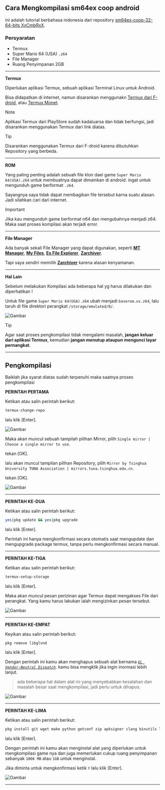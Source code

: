 ## Cara Mengkompilasi sm64ex coop android

ini adalah tutorial berbahasa indonesia dari repository [sm64ex-coop-32-64-bits XxCmbRxX](https://github.com/XxCmbRxX/sm64ex-coop-32-64-Bits).

### Persyaratan

* Termux
* Super Mario 64 (USA) `.z64`
* File Manager
* Ruang Penyimpanan 2GB
__________________________________________________

**Termux**

Diperlukan aplikasi Termux, sebuah aplikasi Terminal Linux untuk Android.

Bisa didapatkan di internet, namun disarankan menggunakn [Termux dari F-droid](https://f-droid.org/repo/com.termux_118.apk), atau [Termux Monet](https://github.com/HardcodedCat/termux-monet/releases/latest).

> [!NOTE]
> Aplikasi Termux dari PlayStore sudah kadaluarsa dan tidak berfungsi, jadi disarankan menggunakan Termux dari link diatas.

>[!TIP]
> Disarankan menggunakan Termux dari F-droid karena dibutuhkan Repository yang berbeda.
__________________________________________________

**ROM**

Yang paling penting adalah sebuah file klon daei game `Super Mario 64(USA).z64` untuk membuatnya dapat dimainkan di android. ingat untuk mengunduh game berformat `.z64`.

Sayangnya saya tidak dapat membagikan file tersebut karna suatu alasan. Jadi silahkan cari dari internet.

>[!important]
> Jika kau mengunduh game berformat n64 dan mengubahnya menjadi z64. Maka saat proses kompilasi akan terjadi error.
__________________________________________________

**File Manager**

Ada banyak sekali File Manager yang dapat digunakan, seperti [**MT Manager**](https://d-11.winudf.com/b/APK/YmluLm10LnBsdXNfMjQwMzA2NjNfNjFhNGM0NWI?_fn=TVQgTWFuYWdlcl8yLjE1LjBfQXBrcHVyZS5hcGs&_p=YmluLm10LnBsdXM%3D&download_id=otr_1868209534382651&is_hot=true&k=d185795f3a53b5bb03a6d18c7120d7ad660b1857), [**My Files**](https://play.google.com/store/apps/details?id=com.myfiles.filefolder.filemanager), [**Es File Explorer**](https://dw.uptodown.com/dwn/FfozR53P70_m9L4wu2-vW6stssHC6mph3bIPvMoUav-jJ4btU7ZwB-PlXwZeSiYCJB70pcKdAUg403Nh5cWCj5pOh9-UIc5V9_t2_LrmT56RccKWpNR0s5mm-IGCnHgW/NtNwqW-9qh0zueEKw9jQSZoVSI9QhpMC0U88XwgVxA0h8V8cdPJAbeDgRpZnKNdpqG9qdE-CBsvcnCsVFllNIWOOd-_DhM7CNRaVDKYJS7K-EfuTVimV-d0PnSoikI5_/H880-v7XrEC_MPiJ6a9tlul-6cL5NPtwqMgT9XGcwLCfNDWiZnZvP355YWL7swFtXOxZnIlmKPqE4y2APHUfnDGLv1b4fQgepFGHD0rO4pE=/), [**Zarchiver**](https://play.google.com/store/apps/details?id=ru.zdevs.zarchiver).

Tapi saya sendiri memilih [**Zarchiver**](https://play.google.com/store/apps/details?id=ru.zdevs.zarchiver) karena alasan kenyamanan.
__________________________________________________

**Hal Lain**

Sebelum melakukan Kompilasi ada beberapa hal yg harus dilakukan dan diperhatikan !

Untuk file game `Super Mario 64(USA).z64` ubah menjadi `baserom.us.z64`, lalu taruh di file direktori perangkat `/storage/emulated/0/`.

![Gambar](https://i.imgur.com/AXjMMBB.png)

>[!TIP]
> Agar saat proses pengkompilasi tidak mengalami masalah, **jangan keluar dari aplikasi Termux**, kemudian **jangan menutup ataupun mengunci layar pernangkat**.
__________________________________________________

## Pengkompilasi
 
Baiklah jika syarat diatas sudah terpenuhi maka saatnya proses pengkompilasi

**PERINTAH PERTAMA**

Ketikan atau salin perintah berikut:
```bash
termux-change-repo
```
lalu klik [Enter].

![Gambar](https://i.imgur.com/mHfxFzl.jpeg)

Maka akan muncul sebuah tampilah pilihan Mirror, pilih `Single mirror | Choose a single mirror to use`.

tekan [OK].

lalu akan muncul tampilan pilihan Repository, pilih `Mirror by Tsinghua University TUNA Association | mirrors.tuna.tsinghua.edu.cn`.

tekan [OK].

![Gambar](https://i.imgur.com/X5onkWN.jpeg)
__________________________________________________

**PERINTAH KE-DUA**

Ketikan atau salin perintah berikut:
```bash
yes|pkg update && yes|pkg upgrade
```
lalu klik [Enter].

Perintah ini hanya mengkonfirmasi secara otomatis saat mengupdate dan mengupgrade package termux, tanpa perlu mengkonfirmasi secara manual.
__________________________________________________

**PERINTAH KE-TIGA**

Ketikan atau salin perintah berikut:
```bash
termux-setup-storage
```
lalu klik [Enter].

Maka akan muncul pesan perizinan agar Termux dapat mengakses File dari perangkat. Yang kamu harus lakukan ialah mengizinkan pesan tersebut.

![Gambar](https://i.imgur.com/RrqKgPD.jpeg)
__________________________________________________

**PERINTAH KE-EMPAT**

Keyikan atau salin perintah berikut:
```bash
pkg remove libglvnd
```
lalu klik [Enter].

Dengan perintah ini kamu akan menghapus sebuah alat bernama [*`GL Vendor-Neutral Dispatch`*](https://github.com/NVIDIA/libglvnd). kamu bisa mengklik jika ingin inormasi lebih lanjut.

> ada beberapa hal dalam alat ini yang menyebabkan kesalahan dan masalah besar saat mengkompilasi, jadi perlu untuk dihapus.

![Gambar](https://i.imgur.com/CFml5QB.jpeg)
__________________________________________________

**PERINTAH KE-LIMA**

Ketikan atau salin perintah berikut:
```bash
pkg install git wget make python getconf zip apksigner clang binutils libglvnd-dev aapt which
```
lalu klik [Enter].

Dengan perintah ini kamu akan menginstal alat yang diperlukan untuk mengkompilasi game nya dan juga memerlukan cukup ruang penyimpanan sebanyak `1006 MB` atau `1GB` untuk menginstal.

Jika diminta untuk mengkonfirmasi ketik `Y` lalu klik [Enter].

![Gambar](https://i.imgur.com/VcdzPBC.jpeg)
__________________________________________________


